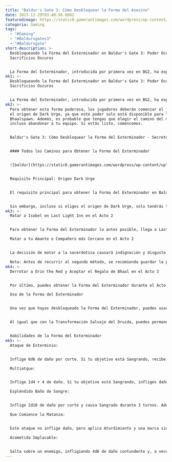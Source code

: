 ```yaml
---
title: "Baldur's Gate 3: Cómo Desbloquear la Forma del Asesino"
date: 2023-12-29T03:40:56.600Z
featuredimage: https://static0.gamerantimages.com/wordpress/wp-content/uploads/2023/12/slayer-form-baldurs-gate-3-3.jpg?q=50&fit=contain&w=1140&h=&dpr=1.5
categoria: Gaming
tags:
  - "#Gaming"
  - "#Baldursgates3"
  - "#Baldursgate"
short-description: >-
  Desbloqueando la Forma del Exterminador en Baldur's Gate 3: Poder Oculto y
  Sacrificios Oscuros


  La Forma del Exterminador, introducida por primera vez en BG2, ha experimentado muchos cambios en Baldur's Gate 3, pero sigue siendo un as bajo la manga poderoso. A diferencia del juego anterior de la serie, esta forma poderosa no te privará de tu cordura. En cambio, es a
mk1: >-
  Desbloqueando la Forma del Exterminador en Baldur's Gate 3: Poder Oculto y
  Sacrificios Oscuros


  La Forma del Exterminador, introducida por primera vez en BG2, ha experimentado muchos cambios en Baldur's Gate 3, pero sigue siendo un as bajo la manga poderoso. A diferencia del juego anterior de la serie, esta forma poderosa no te privará de tu cordura. En cambio, es algo similar a la Transformación Salvaje del Druida. Una vez que aceptes este poder, tendrás acceso a muchas habilidades nuevas, pero el precio puede ser prohibitivo.
mk2: >-
  Para obtener esta forma poderosa, los jugadores deberán comenzar el juego con
  el origen de Dark Urge, ya que este poder solo está disponible para los
  Bhaalspawn. Además, es probable que tengas que elegir el camino del mal o
  incluso abandonar a tu equipo. Si estás listo, comencemos.


  Baldur's Gate 3: Cómo Desbloquear la Forma del Exterminador - Secretos Oscuros y Poder Desatado


  #### Todos los Caminos para Obtener la Forma del Exterminador


  ![baldur](https://static0.gamerantimages.com/wordpress/wp-content/uploads/2023/12/slayer-form-baldurs-gate-3-2.jpg?q=50&fit=crop&w=1500&dpr=1.5 "BALDUR")


  Requisito Principal: Origen Dark Urge


  El requisito principal para obtener la Forma del Exterminador en Baldur's Gate 3 es seleccionar el origen de Dark Urge al crear tu personaje. Eres libre de elegir cualquier clase, raza y otras características. Elegir este origen significa que deberás resistir la urgencia de matar mediante un Tiro de Sabiduría, y si fallas este tiro, sucumbirás a la sed de sangre.


  Sin embargo, incluso si eliges el origen de Dark Urge, solo tendrás tres oportunidades para desbloquear la Forma del Exterminador. Los jugadores deben aprovechar una de las siguientes situaciones.
mk3: >-
  Matar a Isobel en Last Light Inn en el Acto 2


  Para obtener la Forma del Exterminador lo antes posible, llega a Last Light Inn en el Acto 2 y conoce a Isobel. Esta sacerdotisa es el único bastión de defensa que protege este lugar de las fuerzas oscuras, así que su muerte llevará a la muerte inevitable de todos dentro de la posada. Después de pasar un tiempo con ella, el grupo debe repeler un ataque en la posada juntos, tras lo cual Sceleritas Fel vendrá hacia ti y te pedirá que mates a la chica. Si haces esto inmediatamente después de que te lo pida, ganarás un nuevo poder durante el próximo Descanso Largo.

  Matar a tu Amante o Compañero más Cercano en el Acto 2


  La decisión de matar a la sacerdotisa causará indignación y disgusto entre tu equipo, pero la segunda opción es peor. Si no matas a Isobel, Sceleritas Fel aún llegará a tu campamento durante el Descanso Largo. Esta vez, te pedirá que mates a tu amante o compañero más cercano. Al aceptar su oferta, matarás a tu compañero mientras duerme y recibirás la Forma del Exterminador como recompensa.

  Nota: Antes de recurrir al segundo método, se recomienda guardar la partida. Inmediatamente después de recibir tu nueva forma, tus compañeros se despertarán horrorizados por lo sucedido. Para engañarlos y mantenerse como equipo, debes realizar una Tirada de Engaño de D30. Si fallas esta tirada, tu equipo se pondrá en tu contra y tendrás que matarlos a todos. Guarda tu juego y sigue intentándolo hasta que puedas engañarlos con éxito.
mk4: >-
  Derrotar a Orin the Red y Aceptar el Regalo de Bhaal en el Acto 3


  Por último, puedes obtener la Forma del Exterminador durante el Acto 3 después de encontrarte con Orin the Red en el Templo de Bhaal. Para hacerlo, tendrás que derrotarla en una pelea 1 contra 1. Si ganas, se te pedirá que aceptes la Forma del Exterminador. Sin embargo, también puedes rechazar el regalo de Bhaal. Si recibiste una forma maldita en el Acto 2, puedes renunciar a esta forma después de ganar.

  Uso de la Forma del Exterminador


  Una vez que hayas desbloqueado la Forma del Exterminador, puedes usarla como cualquier habilidad. Puedes transformarte en el Exterminador como una Acción una vez por Descanso Largo. Tu salud aumentará a 98, y recibirás aumentos decentes en Fuerza, Destreza y Constitución. Obtendrás el efecto pasivo Ataque Extra Mejorado del Exterminador, que te otorga dos ataques adicionales después de atacar con tu arma principal.


  Al igual que con la Transformación Salvaje del Druida, puedes permanecer en esta forma hasta que tu salud caiga a 0, o puedes volver a tu forma normal a voluntad. Cuando regreses a tu forma estándar, tus características, salud y estadísticas estarán al mismo nivel que antes de la transformación.


  Habilidades de la Forma del Exterminador
mk5: >-
  Ataque de Exterminio:


  Inflige 6d6 de daño por corte. Si tu objetivo está Sangrando, recibe Envenenamiento por Contagio: Etapa 1, que otorga Desventaja a todos los tiros de ataque y chequeos. Si el enemigo está Sangrando y Tumbado, tu ataque será un Golpe Crítico.

  Multiatque:


  Inflige 1d4 + 4 de daño. Si tu objetivo está Sangrando, infliges daño adicional por golpe. Si tu objetivo está Aturdido, tu ataque será un Golpe Crítico.

  Espléndido Baño de Sangre:


  Inflige 2d10 de daño por corte y causa Sangrado durante 3 turnos. Además, tu personaje beberá esta sangre y restaurará salud.

  Que Comience la Matanza:


  Este ataque no inflige daño, pero aplica Aturdimiento y una marca siniestra a los enemigos. El efecto de la marca dura 4 turnos. Si el enemigo muere durante este tiempo, ganas +1 a la Clase de Armadura.

  Acometida Implacable:


  Salta sobre un enemigo, infligiendo 4d6 de daño contundente y, a veces, derribándolo.
---
```

